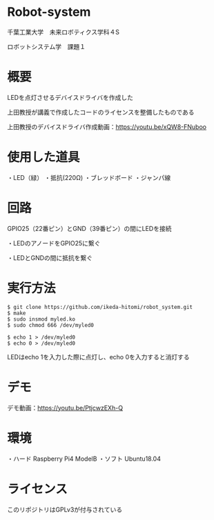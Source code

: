 # Robot-system
千葉工業大学　未来ロボティクス学科４S

ロボットシステム学　課題１

# 概要
LEDを点灯させるデバイスドライバを作成した

上田教授が講義で作成したコードのライセンスを整備したものである

上田教授のデバイスドライバ作成動画：https://youtu.be/xQW8-FNuboo

# 使用した道具
・LED（緑）
・抵抗(220Ω)
・ブレッドボード
・ジャンパ線

# 回路
GPIO25（22番ピン）とGND（39番ピン）の間にLEDを接続

・LEDのアノードをGPIO25に繋ぐ

・LEDとGNDの間に抵抗を繋ぐ

# 実行方法
```
$ git clone https://github.com/ikeda-hitomi/robot_system.git
$ make
$ sudo insmod myled.ko
$ sudo chmod 666 /dev/myled0
```
```
$ echo 1 > /dev/myled0
$ echo 0 > /dev/myled0
```
LEDはecho 1を入力した際に点灯し、echo 0を入力すると消灯する

# デモ
デモ動画：https://youtu.be/PtjcwzEXh-Q

# 環境
・ハード Raspberry Pi4 ModelB
・ソフト Ubuntu18.04

# ライセンス

このリポジトリはGPLv3が付与されている




